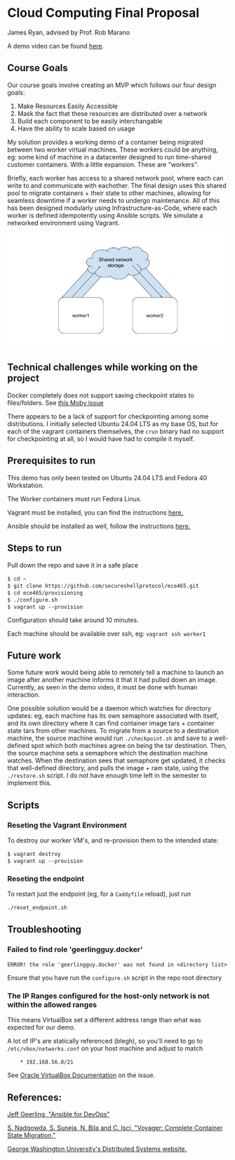 # Cloud Computing Final Proposal
James Ryan, advised by Prof. Rob Marano

A demo video can be found [here](https://youtu.be/-2rc3Oy66FU).

## Course Goals

Our course goals involve creating an MVP which follows our four design goals:

1. Make Resources Easily Accessible
2. Mask the fact that these resources are distributed over a network
3. Build each component to be easily interchangable
4. Have the ability to scale based on usage

My solution provides a working demo of a container being migrated between two
worker virtual machines. These workers could be anything, eg: some kind of
machine in a datacenter designed to run time-shared customer containers. With a
little expansion. These are "workers".

Briefly, each worker has access to a shared network pool, where each can write
to and communicate with eachother. The final design uses this shared pool to
migrate containers + their state to other machines, allowing for seamless
downtime if a worker needs to undergo maintenance. All of this has been designed
modularly using Infrastructure-as-Code, where each worker is defined
idempotently using Ansible scripts. We simulate a networked environment using
Vagrant.

![architecture](./arch.png)

## Technical challenges while working on the project

Docker completely does not support saving checkpoint states to files/folders.
See [this Moby issue](https://github.com/moby/moby/issues/37344)

There appears to be a lack of support for checkpointing among some
distributions. I initially selected Ubuntu 24.04 LTS as my base OS, but for each
of the vagrant containers themselves, the `crun` binary had no support for
checkpointing at all, so I would have had to compile it myself.

## Prerequisites to run

This demo has only been tested on Ubuntu 24.04 LTS and Fedora 40 Workstation.

The Worker containers must run Fedora Linux.

Vagrant must be installed, you can find the instructions
[here.](https://developer.hashicorp.com/vagrant/install)

Ansible should be installed as well, follow the instructions
[here.](https://docs.ansible.com/ansible/latest/installation_guide/index.html)

## Steps to run

Pull down the repo and save it in a safe place
```
$ cd ~
$ git clone https://github.com/secureshellprotocol/ece465.git
$ cd ece465/provisioning
$ ./configure.sh
$ vagrant up --provision
```

Configuration should take around 10 minutes.

Each machine should be available over ssh, eg: `vagrant ssh worker1`

## Future work

Some future work would being able to remotely tell a machine to launch an image
after another machine informs it that it had pulled down an image. Currently, as
seen in the demo video, it must be done with human interaction.

One possible solution would be a daemon which watches for directory updates: eg,
each machine has its own semaphore associated with itself, and its own directory
where it can find container image tars + container state tars from other
machines. To migrate from a source to a destination machine, the source machine
would run `./checkpoint.sh` and save to a well-defined spot which both machines
agree on being the tar destination. Then, the source machine sets a semaphore
which the destination machine watches. When the destination sees that semaphore
get updated, it checks that well-defined directory, and pulls the image + ram
state, using the `./restore.sh` script. I do not have enough time left in the
semester to implement this.

## Scripts 

### Reseting the Vagrant Environment

To destroy our worker VM's, and re-provision them to the intended state:
```
$ vagrant destroy
$ vagrant up --provision
```

### Reseting the endpoint

To restart just the endpoint (eg, for a `Caddyfile` reload), just run
```
./reset_endpoint.sh
```

## Troubleshooting

### Failed to find role 'geerlingguy.docker'

```
ERROR! the role 'geerlingguy.docker' was not found in <directory list>
```

Ensure that you have run the `configure.sh` script in the repo root directory

### The IP Ranges configured for the host-only network is not within the allowed ranges

This means VirtualBox set a different address range than what was expected for
our demo.

A lot of IP's are statically referenced (blegh), so you'll need to go to
`/etc/vbox/networks.conf` on your host machine and adjust to match
```
    * 192.168.56.0/21
```

See [Oracle VirtualBox
Documentation](https://www.virtualbox.org/manual/ch06.html#network_hostonly) on
the issue.

## References:

[Jeff Geerling, "Ansible for DevOps"](https://www.ansiblefordevops.com/)

[S. Nadgowda, S. Suneja, N. Bila and C. Isci, "Voyager: Complete Container State
Migration,"](https://ieeexplore.ieee.org/abstract/document/7980161)

[George Washington University's Distributed Systems website.](https://gwdistsys20.github.io/project/#milestone-1-select-a-topic)



